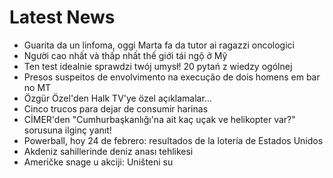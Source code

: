 # Latest News
-  Guarita da un linfoma, oggi Marta fa da tutor ai ragazzi oncologici
-  Người cao nhất và thấp nhất thế giới tái ngộ ở Mỹ
-  Ten test idealnie sprawdzi twój umysł! 20 pytań z wiedzy ogólnej
-  Presos suspeitos de envolvimento na execução de dois homens em bar no MT
-  Özgür Özel'den Halk TV'ye özel açıklamalar...
-  Cinco trucos para dejar de consumir harinas
-  CİMER'den "Cumhurbaşkanlığı'na ait kaç uçak ve helikopter var?" sorusuna ilginç yanıt!
-  Powerball, hoy 24 de febrero: resultados de la lotería de Estados Unidos
-  Akdeniz sahillerinde deniz anası tehlikesi
-  Američke snage u akciji: Uništeni su
